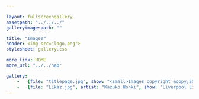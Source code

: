 ```yaml
---

layout: fullscreengallery
assetpath: "../../../"
galleryimagespath: ""

title: "Images"
header: <img src="logo.png">
stylesheet: gallery.css

more_link: HOME
more_url: "../../hab"

gallery:
    -   {file: "titlepage.jpg", show: "<small>Images copyright &copy;2015 hÅb</small>"}
    -   {file: "LLkaz.jpg", artist: "Kazuko Hohki", show: "Liverpool Live"}
---
```


